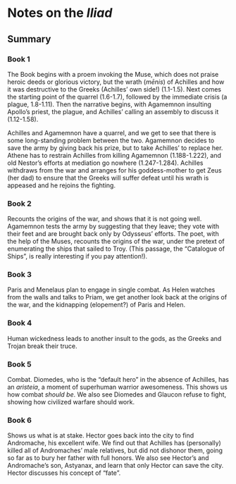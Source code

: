 # Notes on the _Iliad_

## Summary

### Book 1

The Book begins with a proem invoking the Muse, which does not praise heroic deeds or glorious victory, but the wrath (_mēnis_) of Achilles and how it was destructive to the Greeks (Achilles’ own side!) (1.1-1.5). Next comes the starting point of the quarrel (1.6-1.7), followed by the immediate crisis (a plague, 1.8-1.11). Then the narrative begins, with Agamemnon insulting Apollo’s priest, the plague, and Achilles’ calling an assembly to discuss it (1.12-1.58).

Achilles and Agamemnon have a quarrel, and we get to see that there is some long-standing problem between the two. Agamemnon decides to save the army by giving back his prize, but to take Achilles’ to replace her. Athene has to restrain Achilles from killing Agamemnon (1.188-1.222), and old Nestor’s efforts at mediation go nowhere (1.247-1.284). Achilles withdraws from the war and arranges for his goddess-mother to get Zeus (her dad) to ensure that the Greeks will suffer defeat until his wrath is appeased and he rejoins the fighting.

### Book 2

Recounts the origins of the war, and shows that it is not going well. Agamemnon tests the army by suggesting that they leave; they vote with their feet and are brought back only by Odysseus’ efforts. The poet, with the help of the Muses, recounts the origins of the war, under the pretext of enumerating the ships that sailed to Troy. (This passage, the “Catalogue of Ships”, is really interesting if you pay attention!).

### Book 3

Paris and Menelaus plan to engage in single combat. As Helen watches from the walls and talks to Priam, we get another look back at the origins of the war, and the kidnapping (elopement?) of Paris and Helen.

### Book 4

Human wickedness leads to another insult to the gods, as the Greeks and Trojan break their truce.

### Book 5

Combat. Diomedes, who is the “default hero” in the absence of Achilles, has an _aristeia_, a moment of superhuman warrior awesomeness. This shows us how combat _should be_. We also see Diomedes and Glaucon refuse to fight, showing how civilized warfare should work.

### Book 6

Shows us what is at stake. Hector goes back into the city to find Andromache, his excellent wife. We find out that Achilles has (personally) killed all of Andromaches’ male relatives, but did not dishonor them, going so far as to bury her father with full honors. We also see Hector’s and Andromache’s son, Astyanax, and learn that only Hector can save the city. Hector discusses his concept of “fate”.
